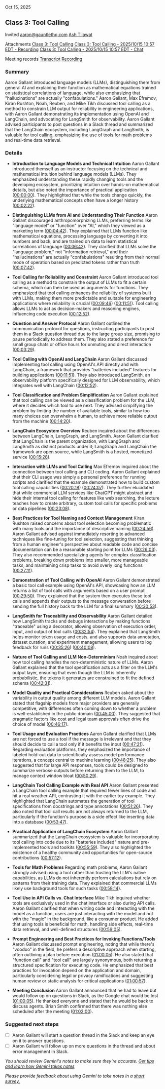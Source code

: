 Oct 15, 2025

## Class 3: Tool Calling

Invited [aaron@gauntlethq.com](mailto:aaron@gauntlethq.com) [Ash Tilawat](mailto:ash@gauntlethq.com)

Attachments [Class 3: Tool Calling](https://www.google.com/calendar/event?eid=NnNpbG1ocHF0MmlyMzcwdWZjMXJ0dXR2c3UgYXNoQGdhdW50bGV0aHEuY29t) [Class 3: Tool Calling - 2025/10/15 10:57 EDT - Recording](https://drive.google.com/file/d/1MTUMCuMpqqmUEkUHWxuI48eVhWtTS-9c/view?usp=drive_web) [Class 3: Tool Calling - 2025/10/15 10:57 EDT - Chat](https://drive.google.com/file/d/1ROivoIU3O9eNjK2j0cv__tlT_S0X6lRf/view?usp=drive_web) 

Meeting records [Transcript](?tab=t.a6494hnv0mdq) [Recording](https://drive.google.com/file/d/1MTUMCuMpqqmUEkUHWxuI48eVhWtTS-9c/view?usp=drive_web) 

### Summary

Aaron Gallant introduced language models (LLMs), distinguishing them from general AI and explaining their function as mathematical equations trained on statistical correlations of language, while also emphasizing that "hallucinations" are actually "confabulations." Aaron Gallant, Max Efremov, Kiran Rushton, Noah, Reuben, and Mike Tikh discussed tool calling as a method to constrain LLM output for reliability in engineering applications, with Aaron Gallant demonstrating its implementation using OpenAI and LangChain, and advocating for LangSmith for observability. Aaron Gallant advised participants to post questions in a Slack thread and summarized that the LangChain ecosystem, including LangGraph and LangSmith, is valuable for tool calling, emphasizing the use of tools for math problems and real-time data retrieval.

### Details

* **Introduction to Language Models and Technical Intuition** Aaron Gallant introduced themself as an instructor focusing on the technical and mathematical intuition behind language models (LLMs). They emphasized understanding these rapidly changing tools and the developing ecosystem, prioritizing intuition over hands-on mathematical details, but also noted the importance of practical application ([00:00:00](?tab=t.a6494hnv0mdq#heading=h.71msgy1iyay)). They highlighted that while the tools change quickly, the underlying mathematical concepts often have a longer history ([00:02:22](?tab=t.a6494hnv0mdq#heading=h.gicvi0clso9u)).

* **Distinguishing LLMs from AI and Understanding Their Function** Aaron Gallant discouraged anthropomorphizing LLMs, preferring terms like "language model" or "function" over "AI," which they viewed as a marketing term ([00:04:42](?tab=t.a6494hnv0mdq#heading=h.tpg0fggn26mc)). They explained that LLMs function like mathematical equations, processing language by converting it into numbers and back, and are trained on data to learn statistical correlations of language ([00:06:42](?tab=t.a6494hnv0mdq#heading=h.s9nt5gprhuo5)). They clarified that LLMs solve the "language problem," not "information retrieval," and their "hallucinations" are actually "confabulations" resulting from their normal mode of operation based on predicted tokens rather than truth ([00:07:42](?tab=t.a6494hnv0mdq#heading=h.puzg2hj0aacw)).

* **Tool Calling for Reliability and Constraint** Aaron Gallant introduced tool calling as a method to constrain the output of LLMs to fit a certain schema, which can then be used as arguments for functions. They emphasized that tool calling enhances the reliability of systems built with LLMs, making them more predictable and suitable for engineering applications where reliability is crucial ([00:09:46](?tab=t.a6494hnv0mdq#heading=h.uxypkfgmcegf)) ([00:11:51](?tab=t.a6494hnv0mdq#heading=h.n8mbyanpaiwf)). Tool calling allows LLMs to act as decision-makers and reasoning engines, influencing code execution ([00:12:52](?tab=t.a6494hnv0mdq#heading=h.cogembh9cmmo)).

* **Question and Answer Protocol** Aaron Gallant outlined the communication protocol for questions, instructing participants to post them in a Slack question thread due to the large group size, promising to pause periodically to address them. They also stated a preference for small group chats or office hours for unmuting and direct interaction ([00:03:29](?tab=t.a6494hnv0mdq#heading=h.249lh8i116gp)).

* **Tool Calling with OpenAI and LangChain** Aaron Gallant discussed implementing tool calling using OpenAI's API directly and with LangChain, a framework that provides "batteries included" features for building applications ([00:11:51](?tab=t.a6494hnv0mdq#heading=h.n8mbyanpaiwf)). They also introduced LangSmith, an observability platform specifically designed for LLM observability, which integrates well with LangChain ([00:12:52](?tab=t.a6494hnv0mdq#heading=h.cogembh9cmmo)).

* **Tool Classification and Problem Simplification** Aaron Gallant explained that tool calling can be viewed as a classification problem for the LLM, where it decides which tool to use next. They advised simplifying the problem by limiting the number of available tools, similar to how too many choices can overwhelm a human, to achieve more reliable output from the machine ([00:14:20](?tab=t.a6494hnv0mdq#heading=h.b6m8etufx724)).

* **LangChain Ecosystem Overview** Reuben inquired about the differences between LangChain, LangGraph, and LangSmith. Aaron Gallant clarified that LangChain is the parent organization, with LangGraph and LangSmith as distinct products under it; LangGraph and LangChain the framework are open source, while LangSmith is a hosted, monetized service ([00:15:28](?tab=t.a6494hnv0mdq#heading=h.gynyp4r8ixpp)).

* **Interaction with LLMs and Tool Calling** Max Efremov inquired about the connection between tool calling and CLI coding. Aaron Gallant explained that their CLI usage was simply a personal preference for running scripts and clarified that the example demonstrated how to build custom tool calling capabilities ([00:20:18](?tab=t.a6494hnv0mdq#heading=h.k4xg9dljykpl)) ([00:24:07](?tab=t.a6494hnv0mdq#heading=h.wfln9nc0vnms)). They further elucidated that while commercial LLM services like ChatGPT might abstract and hide their internal tool calling for features like web searching, the lecture teaches how to create arbitrary, custom tool calls for specific problems or data pipelines ([00:23:08](?tab=t.a6494hnv0mdq#heading=h.8rd0fpymc8nj)).

* **Best Practices for Tool Naming and Context Management** Kiran Rushton raised concerns about tool selection becoming problematic with many tools and the importance of descriptive naming ([00:24:56](?tab=t.a6494hnv0mdq#heading=h.gu3pcsnt5nu7)). Aaron Gallant advised against immediately resorting to advanced techniques like fine-tuning for tool selection, suggesting that thinking from a human engineer's perspective about readable code and concise documentation can be a reasonable starting point for LLMs ([00:26:03](?tab=t.a6494hnv0mdq#heading=h.f1xrlo7mxouw)). They also recommended specializing agents for complex classification problems, breaking down problems into smaller, more manageable tasks, and maintaining crisp tasks to avoid overly long functions ([00:27:11](?tab=t.a6494hnv0mdq#heading=h.7re17kg24j29)).

* **Demonstration of Tool Calling with OpenAI** Aaron Gallant demonstrated a basic tool call example using OpenAI's API, showcasing how an LLM returns a list of tool calls with arguments based on a user prompt ([00:29:50](?tab=t.a6494hnv0mdq#heading=h.ynhhiofibigk)). They explained that the system then executes these tool calls and appends their outputs to the message conversation before sending the full history back to the LLM for a final summary ([00:30:53](?tab=t.a6494hnv0mdq#heading=h.jl70mdyjf4wu)).

* **LangSmith for Traceability and Observability** Aaron Gallant detailed how LangSmith tracks and debugs interactions by making functions "traceable" using a decorator, allowing observation of execution order, input, and output of tool calls ([00:32:54](?tab=t.a6494hnv0mdq#heading=h.pi52d0dw5v8q)). They explained that LangSmith helps monitor token usage and costs, and also supports data annotation, dataset curation, and experiment management, allowing users to log feedback for runs ([00:35:26](?tab=t.a6494hnv0mdq#heading=h.cp4pplr4ecp0)) ([00:40:08](?tab=t.a6494hnv0mdq#heading=h.6oq8n6tg1noy)).

* **Nature of Tool Calling and LLM Non-Determinism** Noah inquired about how tool calling handles the non-deterministic nature of LLMs. Aaron Gallant explained that the tool specification acts as a filter on the LLM's output layer, ensuring that even though the LLM is inherently probabilistic, the tokens it generates are constrained to fit the defined schema ([00:42:31](?tab=t.a6494hnv0mdq#heading=h.2mvngxa7fauh)).

* **Model Quality and Practical Considerations** Reuben asked about the variability in output quality among different LLM models. Aaron Gallant stated that flagship models from major providers are generally competitive, with differences often coming down to whether a problem is well-established in the public domain ([00:45:00](?tab=t.a6494hnv0mdq#heading=h.89rhjcvss77c)). They suggested that pragmatic factors like cost and legal team approvals often drive the choice of model ([00:46:17](?tab=t.a6494hnv0mdq#heading=h.2pfxcxe9i5fj)).

* **Tool Usage and Evaluation Practices** Aaron Gallant clarified that LLMs are not forced to use a tool if the message is irrelevant and that they should decide to call a tool only if it benefits the input ([00:47:21](?tab=t.a6494hnv0mdq#heading=h.nxc4e6odv6io)). Regarding evaluation platforms, they emphasized the importance of labeled hold-out data to scientifically assess model performance iterations, a concept central to machine learning ([00:48:25](?tab=t.a6494hnv0mdq#heading=h.193e1sfb71os)). They also suggested that for large API responses, tools could be designed to summarize verbose outputs before returning them to the LLM, to manage context window bloat ([00:50:29](?tab=t.a6494hnv0mdq#heading=h.b3x4kwk4lsnw)).

* **LangChain Tool Calling Example with Real API** Aaron Gallant presented a LangChain tool calling example that required fewer lines of code and hit a real weather API, contrasting it with the earlier toy example. They highlighted that LangChain automates the generation of tool specifications from docstrings and type annotations ([00:51:26](?tab=t.a6494hnv0mdq#heading=h.kufk4qc7u4hu)). They also noted that tool call results are not always returned to the LLM, particularly if the function's purpose is a side effect like inserting data into a database ([00:53:47](?tab=t.a6494hnv0mdq#heading=h.4d03mx821uhg)).

* **Practical Application of LangChain Ecosystem** Aaron Gallant summarized that the LangChain ecosystem is valuable for incorporating tool calling into code due to its "batteries included" nature and pre-implemented tools and toolkits ([00:55:59](?tab=t.a6494hnv0mdq#heading=h.z58x5stc10s6)). They also highlighted the existence of a healthy community and opportunities for open-source contributions ([00:57:12](?tab=t.a6494hnv0mdq#heading=h.81550q14bei)).

* **Tools for Math Problems** Regarding math problems, Aaron Gallant strongly advised using a tool rather than trusting the LLM's native capabilities, as LLMs do not inherently perform calculations but rely on patterns from their training data. They explained that commercial LLMs likely use background tools for such tasks ([00:58:14](?tab=t.a6494hnv0mdq#heading=h.xvv3e6eq2kjb)).

* **Tool Use in API Calls vs. Chat Interface** Mike Tikh inquired whether tools are exclusively used in the chat interface or also during API calls. Aaron Gallant clarified that when writing code and interacting with the model as a function, users are just interacting with the model and not with the "magic" in the background, like a consumer product. He added that using tools is beneficial for math, handling side effects, real-time data retrieval, and well-defined structures ([00:59:05](?tab=t.a6494hnv0mdq#heading=h.9el6j7dd887j)).

* **Prompt Engineering and Best Practices for Invoking Functions/Tools** Aaron Gallant discussed prompt engineering, noting that while there's "voodoo" in the field, he prefers a descriptive approach when starting, often outlining a plan before execution ([01:00:05](?tab=t.a6494hnv0mdq#heading=h.m8d18semjzzg)). He also stated that "function call" and "tool call" are largely synonymous, both returning a structured specification for executing code. He emphasized that best practices for invocation depend on the application and domain, particularly considering legal or privacy ramifications and suggesting human review or static analysis for critical applications ([01:00:57](?tab=t.a6494hnv0mdq#heading=h.770uxpjzq1s)).

* **Meeting Conclusion** Aaron Gallant announced that he had to leave but would follow up on questions in Slack, as the Google chat would be lost ([01:00:05](?tab=t.a6494hnv0mdq#heading=h.m8d18semjzzg)). He thanked everyone and stated that he would be back to discuss agents. Brian Smith confirmed that there was nothing else scheduled after the meeting ([01:02:00](?tab=t.a6494hnv0mdq#heading=h.vpgmeocekpmu)).

### Suggested next steps

- [ ] Aaron Gallant will start a question thread in the Slack and keep an eye on it to answer questions.  
- [ ] Aaron Gallant will follow up on more questions in the thread and about error management in Slack.

*You should review Gemini's notes to make sure they're accurate. [Get tips and learn how Gemini takes notes](https://support.google.com/meet/answer/14754931)*

*Please provide feedback about using Gemini to take notes in a [short survey.](https://google.qualtrics.com/jfe/form/SV_9vK3UZEaIQKKE7A?confid=_BEfp3r_o7KrW01J062HDxISOAIIigIgABgBCA&detailid=unspecified)*